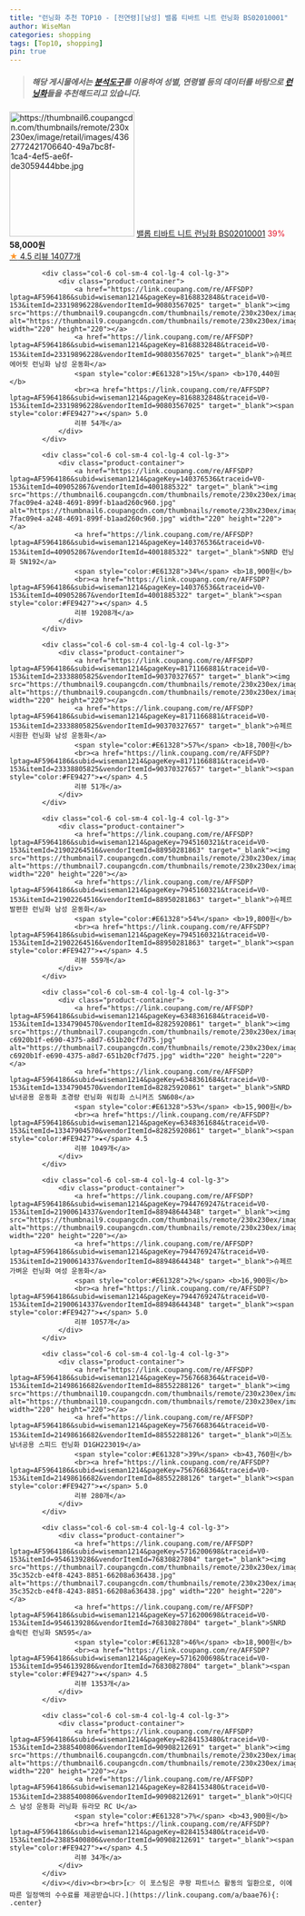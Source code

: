 ```yaml
---
title: "런닝화 추천 TOP10 - [전연령][남성] 밸롭 티바트 니트 런닝화 BS02010001"
author: WiseMan
categories: shopping
tags: [Top10, shopping]
pin: true
---
```


> ##### 해당 게시물에서는 [**분석도구**](https://itemscout.io/)를 이용하여 **성별**, **연령별** 등의 데이터를 바탕으로 [**런닝화**](https://link.coupang.com/a/baae76)들을 추천해드리고 있습니다.
<div class="container"><div class="row">
            <div class="col-6 col-sm-4 col-lg-4 col-lg-3">
                <div class="product-container">
                    <a href="https://link.coupang.com/re/AFFSDP?lptag=AF5964186&subid=wiseman1214&pageKey=1987199303&traceid=V0-153&itemId=3381211085&vendorItemId=71367870497" target="_blank"><img src="https://thumbnail6.coupangcdn.com/thumbnails/remote/230x230ex/image/retail/images/4362772421706640-49a7bc8f-1ca4-4ef5-ae6f-de3059444bbe.jpg" alt="https://thumbnail6.coupangcdn.com/thumbnails/remote/230x230ex/image/retail/images/4362772421706640-49a7bc8f-1ca4-4ef5-ae6f-de3059444bbe.jpg" width="220" height="220"></a>
                    <a href="https://link.coupang.com/re/AFFSDP?lptag=AF5964186&subid=wiseman1214&pageKey=1987199303&traceid=V0-153&itemId=3381211085&vendorItemId=71367870497" target="_blank">밸롭 티바트 니트 런닝화 BS02010001</a>
                    <span style="color:#E61328">39%</span> <b>58,000원</b>
                    <br><a href="https://link.coupang.com/re/AFFSDP?lptag=AF5964186&subid=wiseman1214&pageKey=1987199303&traceid=V0-153&itemId=3381211085&vendorItemId=71367870497" target="_blank"><span style="color:#FE9427">★</span> 4.5
                    리뷰 14077개</a>
                </div>
            </div>
            
            <div class="col-6 col-sm-4 col-lg-4 col-lg-3">
                <div class="product-container">
                    <a href="https://link.coupang.com/re/AFFSDP?lptag=AF5964186&subid=wiseman1214&pageKey=8168832848&traceid=V0-153&itemId=23319896228&vendorItemId=90803567025" target="_blank"><img src="https://thumbnail9.coupangcdn.com/thumbnails/remote/230x230ex/image/vendor_inventory/40d7/fb81f35955efa794fa0f13f71b282327151f42bbb7506a79106935558446.jpg" alt="https://thumbnail9.coupangcdn.com/thumbnails/remote/230x230ex/image/vendor_inventory/40d7/fb81f35955efa794fa0f13f71b282327151f42bbb7506a79106935558446.jpg" width="220" height="220"></a>
                    <a href="https://link.coupang.com/re/AFFSDP?lptag=AF5964186&subid=wiseman1214&pageKey=8168832848&traceid=V0-153&itemId=23319896228&vendorItemId=90803567025" target="_blank">슈페르 에어핏 런닝화 남성 운동화</a>
                    <span style="color:#E61328">15%</span> <b>170,440원</b>
                    <br><a href="https://link.coupang.com/re/AFFSDP?lptag=AF5964186&subid=wiseman1214&pageKey=8168832848&traceid=V0-153&itemId=23319896228&vendorItemId=90803567025" target="_blank"><span style="color:#FE9427">★</span> 5.0
                    리뷰 54개</a>
                </div>
            </div>
            
            <div class="col-6 col-sm-4 col-lg-4 col-lg-3">
                <div class="product-container">
                    <a href="https://link.coupang.com/re/AFFSDP?lptag=AF5964186&subid=wiseman1214&pageKey=140376536&traceid=V0-153&itemId=409052867&vendorItemId=4001885322" target="_blank"><img src="https://thumbnail6.coupangcdn.com/thumbnails/remote/230x230ex/image/retail/images/463318410326392-7fac09e4-a248-4691-899f-b1aad260c960.jpg" alt="https://thumbnail6.coupangcdn.com/thumbnails/remote/230x230ex/image/retail/images/463318410326392-7fac09e4-a248-4691-899f-b1aad260c960.jpg" width="220" height="220"></a>
                    <a href="https://link.coupang.com/re/AFFSDP?lptag=AF5964186&subid=wiseman1214&pageKey=140376536&traceid=V0-153&itemId=409052867&vendorItemId=4001885322" target="_blank">SNRD 런닝화 SN192</a>
                    <span style="color:#E61328">34%</span> <b>18,900원</b>
                    <br><a href="https://link.coupang.com/re/AFFSDP?lptag=AF5964186&subid=wiseman1214&pageKey=140376536&traceid=V0-153&itemId=409052867&vendorItemId=4001885322" target="_blank"><span style="color:#FE9427">★</span> 4.5
                    리뷰 19208개</a>
                </div>
            </div>
            
            <div class="col-6 col-sm-4 col-lg-4 col-lg-3">
                <div class="product-container">
                    <a href="https://link.coupang.com/re/AFFSDP?lptag=AF5964186&subid=wiseman1214&pageKey=8171166881&traceid=V0-153&itemId=23338805825&vendorItemId=90370327657" target="_blank"><img src="https://thumbnail9.coupangcdn.com/thumbnails/remote/230x230ex/image/vendor_inventory/7320/444c4fd8bd17fa09de06aa17b7491fe9287edc8ec691eba2d9796c6bdbd1.png" alt="https://thumbnail9.coupangcdn.com/thumbnails/remote/230x230ex/image/vendor_inventory/7320/444c4fd8bd17fa09de06aa17b7491fe9287edc8ec691eba2d9796c6bdbd1.png" width="220" height="220"></a>
                    <a href="https://link.coupang.com/re/AFFSDP?lptag=AF5964186&subid=wiseman1214&pageKey=8171166881&traceid=V0-153&itemId=23338805825&vendorItemId=90370327657" target="_blank">슈페르 시원한 런닝화 남성 운동화</a>
                    <span style="color:#E61328">57%</span> <b>18,700원</b>
                    <br><a href="https://link.coupang.com/re/AFFSDP?lptag=AF5964186&subid=wiseman1214&pageKey=8171166881&traceid=V0-153&itemId=23338805825&vendorItemId=90370327657" target="_blank"><span style="color:#FE9427">★</span> 4.5
                    리뷰 51개</a>
                </div>
            </div>
            
            <div class="col-6 col-sm-4 col-lg-4 col-lg-3">
                <div class="product-container">
                    <a href="https://link.coupang.com/re/AFFSDP?lptag=AF5964186&subid=wiseman1214&pageKey=7945160321&traceid=V0-153&itemId=21902264516&vendorItemId=88950281863" target="_blank"><img src="https://thumbnail7.coupangcdn.com/thumbnails/remote/230x230ex/image/vendor_inventory/9772/08df13f8624c97962e79a31d04ccef81ed66b35c8bd07c1f98d890561315.png" alt="https://thumbnail7.coupangcdn.com/thumbnails/remote/230x230ex/image/vendor_inventory/9772/08df13f8624c97962e79a31d04ccef81ed66b35c8bd07c1f98d890561315.png" width="220" height="220"></a>
                    <a href="https://link.coupang.com/re/AFFSDP?lptag=AF5964186&subid=wiseman1214&pageKey=7945160321&traceid=V0-153&itemId=21902264516&vendorItemId=88950281863" target="_blank">슈페르 발편한 런닝화 남성 운동화</a>
                    <span style="color:#E61328">54%</span> <b>19,800원</b>
                    <br><a href="https://link.coupang.com/re/AFFSDP?lptag=AF5964186&subid=wiseman1214&pageKey=7945160321&traceid=V0-153&itemId=21902264516&vendorItemId=88950281863" target="_blank"><span style="color:#FE9427">★</span> 4.5
                    리뷰 559개</a>
                </div>
            </div>
            
            <div class="col-6 col-sm-4 col-lg-4 col-lg-3">
                <div class="product-container">
                    <a href="https://link.coupang.com/re/AFFSDP?lptag=AF5964186&subid=wiseman1214&pageKey=6348361684&traceid=V0-153&itemId=13347904570&vendorItemId=82825920861" target="_blank"><img src="https://thumbnail7.coupangcdn.com/thumbnails/remote/230x230ex/image/retail/images/1138201375707956-c6920b1f-e690-4375-a8d7-651b20cf7d75.jpg" alt="https://thumbnail7.coupangcdn.com/thumbnails/remote/230x230ex/image/retail/images/1138201375707956-c6920b1f-e690-4375-a8d7-651b20cf7d75.jpg" width="220" height="220"></a>
                    <a href="https://link.coupang.com/re/AFFSDP?lptag=AF5964186&subid=wiseman1214&pageKey=6348361684&traceid=V0-153&itemId=13347904570&vendorItemId=82825920861" target="_blank">SNRD 남녀공용 운동화 초경량 런닝화 워킹화 스니커즈 SN608</a>
                    <span style="color:#E61328">53%</span> <b>15,900원</b>
                    <br><a href="https://link.coupang.com/re/AFFSDP?lptag=AF5964186&subid=wiseman1214&pageKey=6348361684&traceid=V0-153&itemId=13347904570&vendorItemId=82825920861" target="_blank"><span style="color:#FE9427">★</span> 4.5
                    리뷰 1049개</a>
                </div>
            </div>
            
            <div class="col-6 col-sm-4 col-lg-4 col-lg-3">
                <div class="product-container">
                    <a href="https://link.coupang.com/re/AFFSDP?lptag=AF5964186&subid=wiseman1214&pageKey=7944769247&traceid=V0-153&itemId=21900614337&vendorItemId=88948644348" target="_blank"><img src="https://thumbnail9.coupangcdn.com/thumbnails/remote/230x230ex/image/vendor_inventory/11e9/d318facc4c4995c35b93a64ed0565f83ac23c2a124ab6a37c19587532133.png" alt="https://thumbnail9.coupangcdn.com/thumbnails/remote/230x230ex/image/vendor_inventory/11e9/d318facc4c4995c35b93a64ed0565f83ac23c2a124ab6a37c19587532133.png" width="220" height="220"></a>
                    <a href="https://link.coupang.com/re/AFFSDP?lptag=AF5964186&subid=wiseman1214&pageKey=7944769247&traceid=V0-153&itemId=21900614337&vendorItemId=88948644348" target="_blank">슈페르 가벼운 런닝화 여성 운동화</a>
                    <span style="color:#E61328">2%</span> <b>16,900원</b>
                    <br><a href="https://link.coupang.com/re/AFFSDP?lptag=AF5964186&subid=wiseman1214&pageKey=7944769247&traceid=V0-153&itemId=21900614337&vendorItemId=88948644348" target="_blank"><span style="color:#FE9427">★</span> 5.0
                    리뷰 1057개</a>
                </div>
            </div>
            
            <div class="col-6 col-sm-4 col-lg-4 col-lg-3">
                <div class="product-container">
                    <a href="https://link.coupang.com/re/AFFSDP?lptag=AF5964186&subid=wiseman1214&pageKey=7567668364&traceid=V0-153&itemId=21498616682&vendorItemId=88552288126" target="_blank"><img src="https://thumbnail10.coupangcdn.com/thumbnails/remote/230x230ex/image/vendor_inventory/3b71/c608032eea6944a2ccacfa1e5b328f26d6d26baa088d5d922a095c71a6e4.JPG" alt="https://thumbnail10.coupangcdn.com/thumbnails/remote/230x230ex/image/vendor_inventory/3b71/c608032eea6944a2ccacfa1e5b328f26d6d26baa088d5d922a095c71a6e4.JPG" width="220" height="220"></a>
                    <a href="https://link.coupang.com/re/AFFSDP?lptag=AF5964186&subid=wiseman1214&pageKey=7567668364&traceid=V0-153&itemId=21498616682&vendorItemId=88552288126" target="_blank">미즈노 남녀공용 스피드 런닝화 D1GH223019</a>
                    <span style="color:#E61328">39%</span> <b>43,760원</b>
                    <br><a href="https://link.coupang.com/re/AFFSDP?lptag=AF5964186&subid=wiseman1214&pageKey=7567668364&traceid=V0-153&itemId=21498616682&vendorItemId=88552288126" target="_blank"><span style="color:#FE9427">★</span> 5.0
                    리뷰 280개</a>
                </div>
            </div>
            
            <div class="col-6 col-sm-4 col-lg-4 col-lg-3">
                <div class="product-container">
                    <a href="https://link.coupang.com/re/AFFSDP?lptag=AF5964186&subid=wiseman1214&pageKey=5716200698&traceid=V0-153&itemId=9546139286&vendorItemId=76830827804" target="_blank"><img src="https://thumbnail7.coupangcdn.com/thumbnails/remote/230x230ex/image/retail/images/5241192697669505-35c352cb-e4f8-4243-8851-66208a636438.jpg" alt="https://thumbnail7.coupangcdn.com/thumbnails/remote/230x230ex/image/retail/images/5241192697669505-35c352cb-e4f8-4243-8851-66208a636438.jpg" width="220" height="220"></a>
                    <a href="https://link.coupang.com/re/AFFSDP?lptag=AF5964186&subid=wiseman1214&pageKey=5716200698&traceid=V0-153&itemId=9546139286&vendorItemId=76830827804" target="_blank">SNRD 슬릭런 런닝화 SN595</a>
                    <span style="color:#E61328">46%</span> <b>18,900원</b>
                    <br><a href="https://link.coupang.com/re/AFFSDP?lptag=AF5964186&subid=wiseman1214&pageKey=5716200698&traceid=V0-153&itemId=9546139286&vendorItemId=76830827804" target="_blank"><span style="color:#FE9427">★</span> 4.5
                    리뷰 1353개</a>
                </div>
            </div>
            
            <div class="col-6 col-sm-4 col-lg-4 col-lg-3">
                <div class="product-container">
                    <a href="https://link.coupang.com/re/AFFSDP?lptag=AF5964186&subid=wiseman1214&pageKey=8284153480&traceid=V0-153&itemId=23885400806&vendorItemId=90908212691" target="_blank"><img src="https://thumbnail6.coupangcdn.com/thumbnails/remote/230x230ex/image/vendor_inventory/6c20/64243d51501685df614ec9d7aa26fd442cda1e121ca33bccfd4e15cdd9a5.jpg" alt="https://thumbnail6.coupangcdn.com/thumbnails/remote/230x230ex/image/vendor_inventory/6c20/64243d51501685df614ec9d7aa26fd442cda1e121ca33bccfd4e15cdd9a5.jpg" width="220" height="220"></a>
                    <a href="https://link.coupang.com/re/AFFSDP?lptag=AF5964186&subid=wiseman1214&pageKey=8284153480&traceid=V0-153&itemId=23885400806&vendorItemId=90908212691" target="_blank">아디다스 남성 운동화 러닝화 듀라모 RC U</a>
                    <span style="color:#E61328">7%</span> <b>43,900원</b>
                    <br><a href="https://link.coupang.com/re/AFFSDP?lptag=AF5964186&subid=wiseman1214&pageKey=8284153480&traceid=V0-153&itemId=23885400806&vendorItemId=90908212691" target="_blank"><span style="color:#FE9427">★</span> 4.5
                    리뷰 34개</a>
                </div>
            </div>
            </div></div><br><br>[👉 이 포스팅은 쿠팡 파트너스 활동의 일환으로, 이에 따른 일정액의 수수료를 제공받습니다.](https://link.coupang.com/a/baae76){: .center}